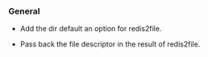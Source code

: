 ### General
- Add the dir default an option for redis2file.

- Pass back the file descriptor in the result of redis2file.
